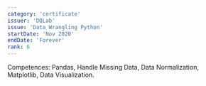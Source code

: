 ```yaml
---
category: 'certificate'
issuer: 'DQLab'
issue: 'Data Wrangling Python'
startDate: 'Nov 2020'
endDate: 'Forever'
rank: 6
---
```


Competences: Pandas, Handle Missing Data, Data Normalization, Matplotlib, Data Visualization.
